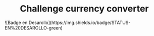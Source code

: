 <h1 align="center"> Challenge currency converter </h1>
![Badge en Desarollo](https://img.shields.io/badge/STATUS-EN%20DESAROLLO-green)
